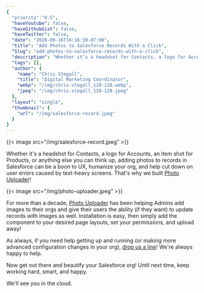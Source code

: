 ```yaml
---
{
  "priority":"0.5",
  "haveYoutube": false,
  "haveGithubGist": false,
  "haveTwitter": false,
  "date": "2020-09-16T16:16:30-07:00",
  "title": "Add Photos to Salesforce Records With a Click",
  "Slug": "add-photos-to-salesforce-records-with-a-click",
  "description": "Whether it’s a headshot for Contacts, a logo for Accounts, an item shot for Products, or anything else you can think up, adding photos to...",
  "tags": [],
  "author": {
    "name": "Chris Stegall",
    "title": "Digital Marketing Coordinator",
    "webp": "/img/chris-stegall_128-128.webp",
    "jpeg": "/img/chris-stegall_128-128.jpeg"
  },
  "layout": "single",
  "thumbnail": {
    "url": "/img/salesforce-record.jpeg"
  }
}
---
```



{{< image src="/img/salesforce-record.jpeg" >}}

Whether it's a headshot for Contacts, a logo for Accounts, an item shot for Products, or anything else you can think up, adding photos to records in Salesforce can be a boon to UX, humanize your org, and help cut down on user errors caused by text-heavy screens. That's why we built [Photo Uploader](https://appexchange.salesforce.com/appxListingDetail?listingId=a0N30000001TKzOEAW)!

{{< image src="/img/photo-uploader.jpeg" >}}

For more than a decade, [Photo Uploader](https://appexchange.salesforce.com/appxListingDetail?listingId=a0N30000001TKzOEAW) has been helping Admins add images to their orgs and give their users the ability (if they want) to update records with images as well. Installation is easy, then simply add the component to your desired page layouts, set your permissions, and upload away!

As always, if you need help getting up and running (or making more advanced configuration changes in your org), [drop us a line](https://www.mkpartners.com/contact/)! We're always happy to help.

Now get out there and beautify your Salesforce org! Until next time, keep working hard, smart, and happy.

We'll see you in the cloud.
